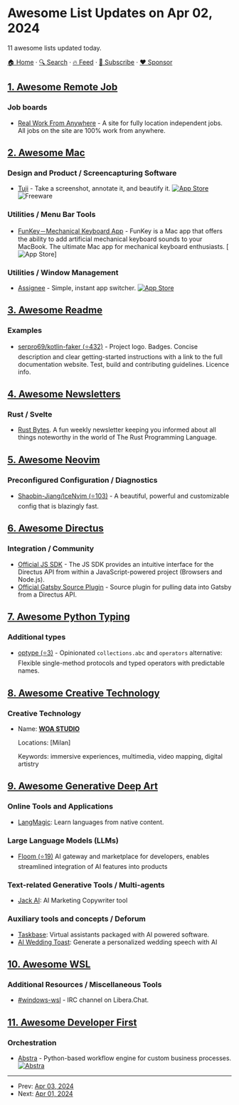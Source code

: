# Awesome List Updates on Apr 02, 2024

11 awesome lists updated today.

[🏠 Home](/README.md) · [🔍 Search](https://www.trackawesomelist.com/search/) · [🔥 Feed](https://www.trackawesomelist.com/rss.xml) · [📮 Subscribe](https://trackawesomelist.us17.list-manage.com/subscribe?u=d2f0117aa829c83a63ec63c2f&id=36a103854c) · [❤️  Sponsor](https://github.com/sponsors/theowenyoung)



## [1. Awesome Remote Job](/content/lukasz-madon/awesome-remote-job/README.md)

### Job boards

*   [Real Work From Anywhere](https://www.realworkfromanywhere.com/) - A site for fully location independent jobs. All jobs on the site are 100% work from anywhere.

## [2. Awesome Mac](/content/jaywcjlove/awesome-mac/README.md)

### Design and Product / Screencapturing Software

*   [Tuji](https://tuji.app/) - Take a screenshot, annotate it, and beautify it. [![App Store](https://jaywcjlove.github.io/sb/ico/min-app-store.svg "App Store Software")](https://apps.apple.com/us/app/tuji/id6479216439) ![Freeware](https://jaywcjlove.github.io/sb/ico/min-free.svg "Freeware")

### Utilities / Menu Bar Tools

*   [FunKey－Mechanical Keyboard App](https://apps.apple.com/us/app/funkey-mechanical-keyboard-app/id6469420677) - FunKey is a Mac app that offers the ability to add artificial mechanical keyboard sounds to your MacBook. The ultimate Mac app for mechanical keyboard enthusiasts. \[![App Store](https://jaywcjlove.github.io/sb/ico/min-app-store.svg "App Store Software")]

### Utilities / Window Management

*   [Assignee](https://assignee.app) - Simple, instant app switcher. [![App Store](https://jaywcjlove.github.io/sb/ico/min-app-store.svg "App Store Software")](https://apps.apple.com/app/apple-store/id1491598904?pt=120234215\&ct=awesome-mac\&mt=8)

## [3. Awesome Readme](/content/matiassingers/awesome-readme/README.md)

### Examples

*   [serpro69/kotlin-faker (⭐432)](https://github.com/serpro69/kotlin-faker#readme) - Project logo. Badges. Concise description and clear getting-started instructions with a link to the full documentation website. Test, build and contributing guidelines. Licence info.

## [4. Awesome Newsletters](/content/zudochkin/awesome-newsletters/README.md)

### Rust / Svelte

*   [Rust Bytes](https://weeklyrust.substack.com/). A fun weekly newsletter keeping you informed about all things noteworthy in the world of The Rust Programming Language.

## [5. Awesome Neovim](/content/rockerBOO/awesome-neovim/README.md)

### Preconfigured Configuration / Diagnostics

*   [Shaobin-Jiang/IceNvim (⭐103)](https://github.com/Shaobin-Jiang/IceNvim) - A beautiful, powerful and customizable config that is blazingly fast.

## [6. Awesome Directus](/content/directus-community/awesome-directus/README.md)

### Integration / Community

*   [Official JS SDK](https://www.npmjs.com/package/@directus/sdk) - The JS SDK provides an intuitive interface for the Directus API from within a JavaScript-powered project (Browsers and Node.js).
*   [Official Gatsby Source Plugin](https://www.npmjs.com/package/@directus/gatsby-source-directus) - Source plugin for pulling data into Gatsby from a Directus API.

## [7. Awesome Python Typing](/content/typeddjango/awesome-python-typing/README.md)

### Additional types

*   [optype (⭐3)](https://github.com/jorenham/optype) - Opinionated `collections.abc` and `operators` alternative: Flexible single-method protocols and typed operators with predictable names.

## [8. Awesome Creative Technology](/content/j0hnm4r5/awesome-creative-technology/README.md)

### Creative Technology

- Name: [**WOA STUDIO**](https://www.woastudio.it/)

  Locations: \[Milan]

  Keywords: immersive experiences, multimedia, video mapping, digital artistry



## [9. Awesome Generative Deep Art](/content/filipecalegario/awesome-generative-deep-art/README.md)

### Online Tools and Applications

*   [LangMagic](https://easytolearn.io): Learn languages from native content.

### Large Language Models (LLMs)

*   [Floom (⭐19)](https://github.com/FloomAI/Floom) AI gateway and marketplace for developers, enables streamlined integration of AI features into products

### Text-related Generative Tools / Multi-agents

*   [Jack AI](https://www.usejackai.com): AI Marketing Copywriter tool

### Auxiliary tools and concepts / Deforum

*   [Taskbase](https://www.taskbase.co.uk): Virtual assistants packaged with AI powered software.
*   [AI Wedding Toast](https://aiweddingtoast.com): Generate a personalized wedding speech with AI

## [10. Awesome WSL](/content/sirredbeard/Awesome-WSL/README.md)

### Additional Resources / Miscellaneous Tools

*   [#windows-wsl](https://netsplit.de/channels/details.php?room=%23windows-wsl\&net=Libera.Chat) - IRC channel on Libera.Chat.

## [11. Awesome Developer First](/content/agamm/awesome-developer-first/README.md)

### Orchestration

*   [Abstra](http://abstra.io/) - Python-based workflow engine for custom business processes. [![Abstra](https://img.shields.io/github/stars/abstra-app/abstra-lib?style=flat-square\&logo=github\&labelColor=%230D1117\&color=%23161B22)](https://github.com/abstra-app/abstra-lib)

---

- Prev: [Apr 03, 2024](/content/2024/04/03/README.md)
- Next: [Apr 01, 2024](/content/2024/04/01/README.md)